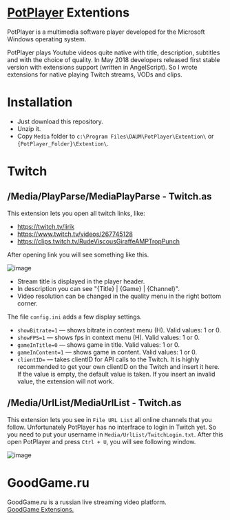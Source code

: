 # [PotPlayer](http://potplayer.daum.net) Extentions
PotPlayer is a multimedia software player developed for the Microsoft Windows operating system.

PotPlayer plays Youtube videos quite native with title, description, subtitles and with the choice of quality.
In May 2018 developers released first stable version with extensions support (written in AngelScript).
So I wrote extensions for native playing Twitch streams, VODs and clips.

# Installation
- Just download this repository.
- Unzip it.
- Copy `Media` folder to `c:\Program Files\DAUM\PotPlayer\Extention\` or `{PotPlayer_Folder}\Extention\`.

# Twitch
## /Media/PlayParse/MediaPlayParse - Twitch.as
This extension lets you open all twitch links, like:
- https://twitch.tv/lirik
- https://www.twitch.tv/videos/267745128
- https://clips.twitch.tv/RudeViscousGiraffeAMPTropPunch

After opening link you will see something like this.

![image](https://user-images.githubusercontent.com/4051126/41672554-ddb5afa0-74c2-11e8-9f0b-244ba6e95fb5.png)
- Stream title is displayed in the player header.
- In description you can see "{Title} | {Game} | {Channel}".
- Video resolution can be changed in the quality menu in the right bottom corner.

The file `config.ini` adds a few display settings.
- `showBitrate=1` — shows bitrate in context menu (H). Valid values: 1 or 0.
- `showFPS=1` — shows fps in context menu (H). Valid values: 1 or 0.
- `gameInTitle=0` — shows game in title. Valid values: 1 or 0.
- `gameInContent=1` — shows game in content. Valid values: 1 or 0.
- `clientID=` — takes clientID for API calls to the Twitch. It is highly recommended to get your own clientID on the Twitch and insert it here. If the value is empty, the default value is taken. If you insert an invalid value, the extension will not work. 

## /Media/UrlList/MediaUrlList - Twitch.as
This extension lets you see in `File URL List` all online channels that you follow.
Unfortunately PotPlayer has no interfrace to login in Twitch yet.
So you need to put your username in `Media/UrlList/TwitchLogin.txt`.
After this open PotPlayer and press `Ctrl + U`, you will see following window.

![image](https://user-images.githubusercontent.com/4051126/41672965-0ed9f11c-74c4-11e8-8643-efe8622cca91.png)

# GoodGame.ru
GoodGame.ru is a russian live streaming video platform.  
[GoodGame Extensions.](https://github.com/23rd/PotPlayerExtentions/tree/goodgame)